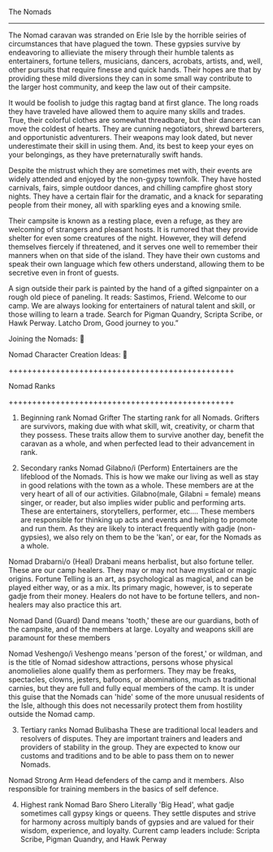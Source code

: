 ﻿The Nomads


-----------------------------------------------------------------------------


The Nomad caravan was stranded on Erie Isle by the horrible seiries of circumstances that have plagued the town. These gypsies survive by endeavoring to allieviate the misery through their humble talents as entertainers, fortune tellers, musicians, dancers, acrobats, artists, and, well, other pursuits that require finesse and quick hands. Their hopes are that by providing these mild diversions they can in some small way contribute to the larger host community, and keep the law out of their campsite.


It would be foolish to judge this ragtag band at first glance. The long roads they have traveled have allowed them to aquire many skills and trades. True, their colorful clothes are somewhat threadbare, but their dancers can move the coldest of hearts. They are cunning negotiators, shrewd barterers, and opportunistic adventurers. Their weapons may look dated, but never underestimate their skill in using them. And, its best to keep your eyes on your belongings, as they have preternaturally swift hands. 


Despite the mistrust which they are sometimes met with, their events are widely attended and enjoyed by the non-gypsy townfolk. They have hosted carnivals, fairs, simple outdoor dances, and chilling campfire ghost story nights. They have a certain flair for the dramatic, and a knack for separating people from their money, all with sparkling eyes and a knowing smile.


Their campsite is known as a resting place, even a refuge, as they are welcoming of strangers and pleasant hosts. It is rumored that they provide shelter for even some creatures of the night. However, they will defend themselves fiercely if threatened, and it serves one well to remember their manners when on that side of the island. They have their own customs and speak their own language which few others understand, allowing them to be secretive even in front of guests.


A sign outside their park is painted by the hand of a gifted signpainter on a rough old piece of paneling. It reads:  Sastimos, Friend. Welcome to our camp. We are always looking for entertainers of natural talent and skill, or those willing to learn a trade. Search for Pigman Quandry, Scripta Scribe, or Hawk Perway. Latcho Drom, Good journey to you.”




Joining the Nomads:
􀀁


Nomad Character Creation Ideas:
􀀀


++++++++++++++++++++++++++++++++++++++++++++++++


Nomad Ranks


++++++++++++++++++++++++++++++++++++++++++++++++


1. Beginning rank
Nomad Grifter
The starting rank for all Nomads. Grifters are survivors, making due with what skill, wit, creativity, or charm that they possess. These traits allow them to survive another day, benefit the caravan as a whole, and when perfected lead to their advancement in rank. 




2. Secondary ranks
Nomad Gilabno/i (Perform)
Entertainers are the lifeblood of the Nomads. This is how we make our living  as well as stay in good relations with the town as a whole. These members are at the very heart of all of our activities. Gilabno(male, Gilabni = female) means singer, or reader, but also implies wider public and performing arts. These are entertainers, storytellers, performer, etc.... These members are responsible for thinking up acts and events and helping to promote and run them. As they are likely to interact frequently with gadje (non-gypsies), we also rely on them to be the 'kan', or ear, for the Nomads as a whole.


Nomad Drabarni/o (Heal)
Drabani means herbalist, but also fortune teller. These are our camp healers. They may or may not have mystical or magic origins. Fortune Telling is an art, as psychological as magical, and can be played either way, or as a mix. Its primary magic, however, is to seperate gadje from their money. Healers do not have to be fortune tellers, and non-healers may also practice this art.


Nomad Dand (Guard)
Dand means 'tooth,' these are our guardians, both of the campsite, and of the members at large.  Loyalty and weapons skill are paramount for these members


Nomad Veshengo/i
Veshengo means 'person of the forest,' or wildman, and is the title of Nomad sideshow attractions, persons whose physical anomolielies alone qualify them as performers. They may be freaks, spectacles, clowns, jesters, bafoons, or abominations, much as traditional carnies, but they are full and fully equal members of the camp. It is under this guise that the Nomads can 'hide' some of the more unusual residents of the Isle, although this does not necessarily protect them from hostility outside the Nomad camp.




3. Tertiary ranks
Nomad Bulibasha
These are traditional local leaders and resolvers of disputes. They are important trainers and leaders and providers of stability in the group. They are expected to know our customs and traditions and to be able to pass them on to newer Nomads.


Nomad Strong Arm
Head defenders of the camp and it members. Also responsible for training members in the basics of self defence. 




4. Highest rank
Nomad Baro Shero
Literally 'Big Head', what gadje sometimes call gypsy kings or queens. They settle disputes and strive for harmony across multiply bands of gypsies and are valued for their wisdom, experience, and loyalty. Current camp leaders include: Scripta Scribe, Pigman Quandry, and Hawk Perway